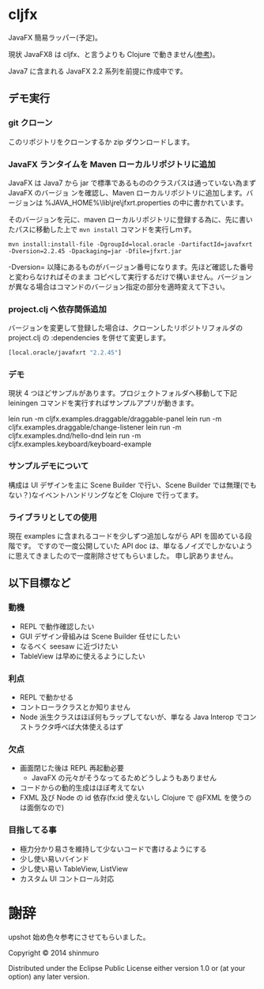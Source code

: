 # cljfx
JavaFX 簡易ラッパー(予定)。

現状 JavaFX8 は cljfx、と言うよりも Clojure で動きません([参考](http://tnoda-clojure.tumblr.com/post/80282499945/java-8-clojure-2-javafx))。

Java7 に含まれる JavaFX 2.2 系列を前提に作成中です。

## デモ実行
### git クローン

このリポジトリをクローンするか zip ダウンロードします。

### JavaFX ランタイムを Maven ローカルリポジトリに追加

JavaFX は Java7 から jar で標準であるもののクラスパスは通っていない為まず JavaFX のバージョ
ンを確認し、Maven ローカルリポジトリに追加します。バージョンは
%JAVA_HOME%\lib\jre\jfxrt.properties の中に書かれています。

そのバージョンを元に、maven ローカルリポジトリに登録する為に、先に書いたパスに移動した上で
``mvn install`` コマンドを実行しｍす。

```
mvn install:install-file -DgroupId=local.oracle -DartifactId=javafxrt -Dversion=2.2.45 -Dpackaging=jar -Dfile=jfxrt.jar
```

-Dversion= 以降にあるものがバージョン番号になります。先ほど確認した番号と変わらなければそのまま
コピペして実行するだけで構いません。バージョンが異なる場合はコマンドのバージョン指定の部分を適時変えて下さい。

### project.clj へ依存関係追加

バージョンを変更して登録した場合は、クローンしたリポジトリフォルダの project.clj の :dependencies を併せて変更します。

```Clojure
[local.oracle/javafxrt "2.2.45"]
```

### デモ
現状 4 つほどサンプルがあります。プロジェクトフォルダへ移動して下記 leiningen コマンドを実行すればサンプルアプリが動きます。

lein run -m cljfx.examples.draggable/draggable-panel
lein run -m cljfx.examples.draggable/change-listener
lein run -m cljfx.examples.dnd/hello-dnd
lein run -m cljfx.examples.keyboard/keyboard-example

### サンプルデモについて
構成は UI デザインを主に Scene Builder で行い、Scene Builder では無理(でもない？)なイベントハンドリングなどを
Clojure で行ってます。

### ライブラリとしての使用
現在 examples に含まれるコードを少しずつ追加しながら API を固めている段階です。
ですので一度公開していた API doc は、単なるノイズでしかないように思えてきましたので一度削除させてもらいました。
申し訳ありません。

## 以下目標など
### 動機
- REPL で動作確認したい
- GUI デザイン骨組みは Scene Builder 任せにしたい
- なるべく seesaw に近づけたい
- TableView は早めに使えるようにしたい

### 利点
- REPL で動かせる
- コントローラクラスとか知りません
- Node 派生クラスはほぼ何もラップしてないが、単なる Java Interop でコンストラクタ呼べば大体使えるはず

### 欠点
- 画面閉じた後は REPL 再起動必要
    - JavaFX の元々がそうなってるためどうしようもありません
- コードからの動的生成はほぼ考えてない
- FXML 及び Node の id 依存(fx:id 使えないし Clojure で @FXML を使うのは面倒なので)

### 目指してる事
- 極力分かり易さを維持して少ないコードで書けるようにする
- 少し使い易いバインド
- 少し使い易い TableView, ListView
- カスタム UI コントロール対応

# 謝辞
upshot 始め色々参考にさせてもらいました。

Copyright © 2014 shinmuro

Distributed under the Eclipse Public License either version 1.0 or (at your option) any later version.
